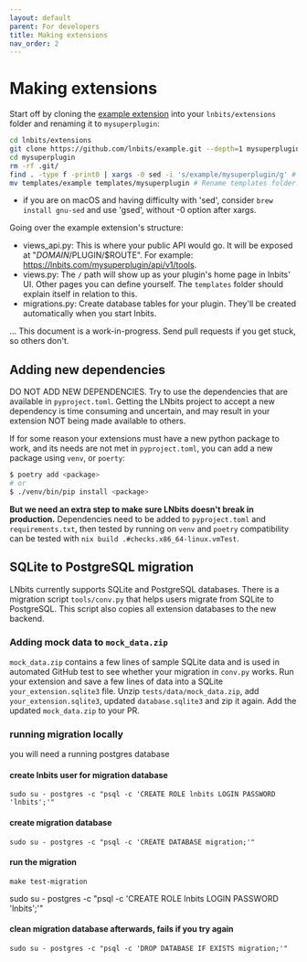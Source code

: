 ```yaml
---
layout: default
parent: For developers
title: Making extensions
nav_order: 2
---
```



Making extensions
=================

Start off by cloning the [example extension](https://github.com/lnbits/example) into your `lnbits/extensions` folder and renaming it to `mysuperplugin`:
```sh
cd lnbits/extensions
git clone https://github.com/lnbits/example.git --depth=1 mysuperplugin # Let's not use dashes or anything; it doesn't like those.
cd mysuperplugin
rm -rf .git/
find . -type f -print0 | xargs -0 sed -i 's/example/mysuperplugin/g' # Change all occurrences of 'example' to your plugin name 'mysuperplugin'.
mv templates/example templates/mysuperplugin # Rename templates folder.
```
- if you are on macOS and having difficulty with 'sed', consider `brew install gnu-sed` and use 'gsed', without -0 option after xargs.

Going over the example extension's structure:
* views_api.py: This is where your public API would go. It will be exposed at "$DOMAIN/$PLUGIN/$ROUTE". For example: https://lnbits.com/mysuperplugin/api/v1/tools.
* views.py: The `/` path will show up as your plugin's home page in lnbits' UI. Other pages you can define yourself. The `templates` folder should explain itself in relation to this.
* migrations.py: Create database tables for your plugin. They'll be created automatically when you start lnbits.

... This document is a work-in-progress. Send pull requests if you get stuck, so others don't.


Adding new dependencies
-----------------------

DO NOT ADD NEW DEPENDENCIES. Try to use the dependencies that are available in `pyproject.toml`. Getting the LNbits project to accept a new dependency is time consuming and uncertain, and may result in your extension NOT being made available to others. 

If for some reason your extensions must have a new python package to work, and its needs are not met in `pyproject.toml`, you can add a new package using `venv`, or `poerty`:

```sh
$ poetry add <package>
# or
$ ./venv/bin/pip install <package>
```

**But we need an extra step to make sure LNbits doesn't break in production.**
Dependencies need to be added to `pyproject.toml` and `requirements.txt`, then tested by running on `venv` and `poetry` compatibility can be tested with `nix build .#checks.x86_64-linux.vmTest`.


SQLite to PostgreSQL migration
-----------------------

LNbits currently supports SQLite and PostgreSQL databases. There is a migration script `tools/conv.py` that helps users migrate from SQLite to PostgreSQL. This script also copies all extension databases to the new backend.

### Adding mock data to `mock_data.zip`

`mock_data.zip` contains a few lines of sample SQLite data and is used in automated GitHub test to see whether your migration in `conv.py` works. Run your extension and save a few lines of data into a SQLite `your_extension.sqlite3` file. Unzip `tests/data/mock_data.zip`, add `your_extension.sqlite3`, updated `database.sqlite3` and zip it again. Add the updated `mock_data.zip` to your PR.

### running migration locally
you will need a running postgres database

#### create lnbits user for migration database
```console
sudo su - postgres -c "psql -c 'CREATE ROLE lnbits LOGIN PASSWORD 'lnbits';'"
```
#### create migration database
```console
sudo su - postgres -c "psql -c 'CREATE DATABASE migration;'"
```
#### run the migration
```console
make test-migration
```
sudo su - postgres -c "psql -c 'CREATE ROLE lnbits LOGIN PASSWORD 'lnbits';'"
#### clean migration database afterwards, fails if you try again
```console
sudo su - postgres -c "psql -c 'DROP DATABASE IF EXISTS migration;'"
```
